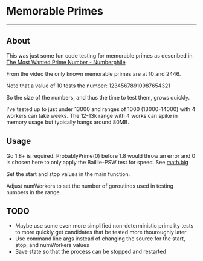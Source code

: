 # Memorable Primes

---

## About

This was just some fun code testing for memorable primes as described in [The Most Wanted Prime Number - Numberphile](https://www.youtube.com/watch?v=vKlVNFOHJ9I)

From the video the only known memorable primes are at 10 and 2446.

Note that a value of 10 tests the number: 12345678910987654321

So the size of the numbers, and thus the time to test them, grows quickly.

I've tested up to just under 13000 and ranges of 1000 (13000-14000) with 4 workers can take weeks. The 12-13k range with 4 works can spike in memory usage but typically hangs around 80MB.

## Usage

Go 1.8+ is required. ProbablyPrime(0) before 1.8 would throw an error and 0 is chosen here to only apply the Baillie-PSW test for speed. See [math.big](https://pkg.go.dev/math/big#Int.ProbablyPrime)

Set the start and stop values in the main function.

Adjust numWorkers to set the number of goroutines used in testing numbers in the range.

## TODO

- Maybe use some even more simplified non-deterministic primality tests to more quickly get candidates that be tested more thouroughly later
- Use command line args instead of changing the source for the start, stop, and numWorkers values
- Save state so that the process can be stopped and restarted
